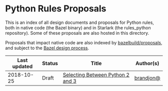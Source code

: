 # Python Rules Proposals

This is an index of all design documents and proposals for Python rules, both in native code (the Bazel binary) and in Starlark (the rules_python repository). Some of these proposals are also hosted in this directory.

Proposals that impact native code are also indexed by [bazelbuild/proposals](https://github.com/bazelbuild/proposals), and subject to the [Bazel design process](https://bazel.build/designs/index.html).

Last updated | Status | Title | Author(s)
------------ | ------ | ------| ---------
2018-10-25   | Draft  | [Selecting Between Python 2 and 3](https://github.com/bazelbuild/rules_python/blob/master/proposals/2018-10-25-selecting-between-python-2-and-3.md) | [brandjon@](https://github.com/brandjon)
